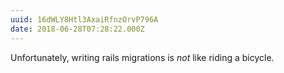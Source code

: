 ```yaml
---
uuid: 16dWLY8Htl3AxaiRfnzOrvP796A
date: 2018-06-28T07:28:22.000Z
---
```


Unfortunately, writing rails migrations is _not_ like riding a bicycle.
